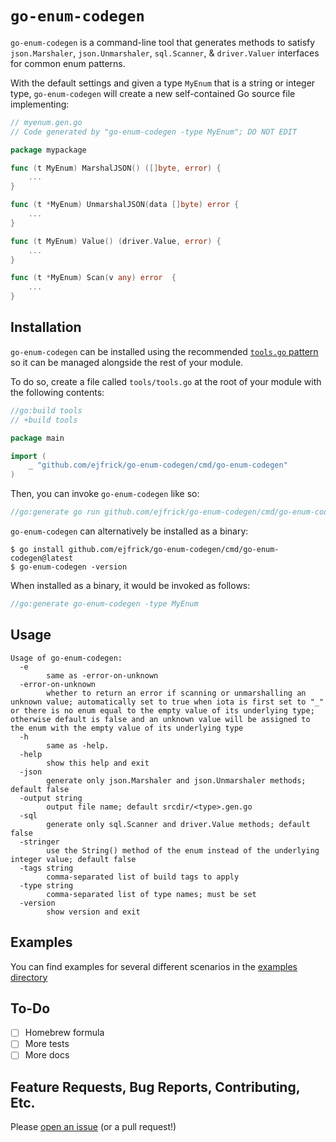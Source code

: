 # `go-enum-codegen`

`go-enum-codegen` is a command-line tool that generates methods to satisfy `json.Marshaler`, `json.Unmarshaler`, `sql.Scanner`, & `driver.Valuer` interfaces for common enum patterns. 

With the default settings and given a type `MyEnum` that is a string or integer type, `go-enum-codegen` will create a new self-contained Go source file implementing:

```go
// myenum.gen.go
// Code generated by "go-enum-codegen -type MyEnum"; DO NOT EDIT

package mypackage

func (t MyEnum) MarshalJSON() ([]byte, error) {
	...
}

func (t *MyEnum) UnmarshalJSON(data []byte) error {
	...
}

func (t MyEnum) Value() (driver.Value, error) {
	...
}

func (t *MyEnum) Scan(v any) error  {
	...
}
```

## Installation

`go-enum-codegen` can be installed using the recommended [`tools.go` pattern](https://www.jvt.me/posts/2022/06/15/go-tools-dependency-management/)
so it can be managed alongside the rest of your module.

To do so, create a file called `tools/tools.go` at the root of your module with the following contents:
```go
//go:build tools
// +build tools

package main

import (
	_ "github.com/ejfrick/go-enum-codegen/cmd/go-enum-codegen"
)
```

Then, you can invoke `go-enum-codegen` like so:

```go
//go:generate go run github.com/ejfrick/go-enum-codegen/cmd/go-enum-codegen -type MyEnum
```

`go-enum-codegen` can alternatively be installed as a binary:

```shell
$ go install github.com/ejfrick/go-enum-codegen/cmd/go-enum-codegen@latest
$ go-enum-codegen -version
```

When installed as a binary, it would be invoked as follows:

```go
//go:generate go-enum-codegen -type MyEnum
```

## Usage
```
Usage of go-enum-codegen:
  -e    
        same as -error-on-unknown
  -error-on-unknown
        whether to return an error if scanning or unmarshalling an unknown value; automatically set to true when iota is first set to "_" or there is no enum equal to the empty value of its underlying type; otherwise default is false and an unknown value will be assigned to the enum with the empty value of its underlying type
  -h    
        same as -help.
  -help
        show this help and exit
  -json
        generate only json.Marshaler and json.Unmarshaler methods; default false
  -output string
        output file name; default srcdir/<type>.gen.go
  -sql
        generate only sql.Scanner and driver.Value methods; default false
  -stringer
        use the String() method of the enum instead of the underlying integer value; default false
  -tags string
        comma-separated list of build tags to apply
  -type string
        comma-separated list of type names; must be set
  -version
        show version and exit
```

## Examples

You can find examples for several different scenarios in the [examples directory](./examples)

## To-Do

- [ ] Homebrew formula
- [ ] More tests
- [ ] More docs

## Feature Requests, Bug Reports, Contributing, Etc.

Please [open an issue](https://github.com/ejfrick/go-enum-codegen/issues/new) (or a pull request!)